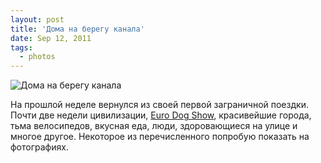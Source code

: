 ```yaml
---
layout: post
title: 'Дома на берегу канала'
date: Sep 12, 2011
tags:
  - photos
---
```


![Дома на берегу канала](photo://182)

На прошлой неделе вернулся из своей первой заграничной поездки. Почти две недели цивилизации, [Euro Dog Show](http://foto.mail.ru/mail/artem-sapegin/529), красивейшие города, тьма велосипедов, вкусная еда, люди, здоровающиеся на улице и многое другое. Некоторое из перечисленного попробую показать на фотографиях.
